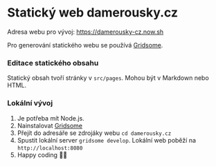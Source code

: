 # Statický web damerousky.cz
Adresa webu pro vývoj: https://damerousky-cz.now.sh

Pro generování statického webu se používá [Gridsome](https://gridsome.org/).

### Editace statického obsahu

Statický obsah tvoří stránky v `src/pages`. Mohou být v Markdown nebo HTML.

### Lokální vývoj 
1. Je potřeba mít Node.js.
2. Nainstalovat [Gridsome](https://gridsome.org/docs/#how-to-install)
3. Přejít do adresáře se zdrojáky webu `cd damerousky.cz`
3. Spustit lokální server `gridsome develop`. Lokální web poběží na `http://localhost:8080`
4. Happy coding 🎉🙌
